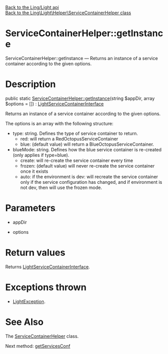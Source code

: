 [Back to the Ling/Light api](https://github.com/lingtalfi/Light/blob/master/doc/api/Ling/Light.md)<br>
[Back to the Ling\Light\Helper\ServiceContainerHelper class](https://github.com/lingtalfi/Light/blob/master/doc/api/Ling/Light/Helper/ServiceContainerHelper.md)


ServiceContainerHelper::getInstance
================



ServiceContainerHelper::getInstance — Returns an instance of a service container according to the given options.




Description
================


public static [ServiceContainerHelper::getInstance](https://github.com/lingtalfi/Light/blob/master/doc/api/Ling/Light/Helper/ServiceContainerHelper/getInstance.md)(string $appDir, array $options = []) : [LightServiceContainerInterface](https://github.com/lingtalfi/Light/blob/master/doc/api/Ling/Light/ServiceContainer/LightServiceContainerInterface.md)




Returns an instance of a service container according to the given options.

The options is an array with the following structure:

- type: string. Defines the type of service container to return.
     - red: will return a RedOctopusServiceContainer
     - blue: (default value) will return a BlueOctopusServiceContainer.
- blueMode: string. Defines how the blue service container is re-created  (only applies if type=blue).
     - create: will re-create the service container every time
     - frozen: (default value) will never re-create the service container once it exists
     - auto: if the environment is dev: will recreate the service container only if the service configuration
             has changed, and if environment is not dev, then will use the frozen mode.




Parameters
================


- appDir

    

- options

    


Return values
================

Returns [LightServiceContainerInterface](https://github.com/lingtalfi/Light/blob/master/doc/api/Ling/Light/ServiceContainer/LightServiceContainerInterface.md).


Exceptions thrown
================

- [LightException](https://github.com/lingtalfi/Light/blob/master/doc/api/Ling/Light/Exception/LightException.md).&nbsp;







See Also
================

The [ServiceContainerHelper](https://github.com/lingtalfi/Light/blob/master/doc/api/Ling/Light/Helper/ServiceContainerHelper.md) class.

Next method: [getServicesConf](https://github.com/lingtalfi/Light/blob/master/doc/api/Ling/Light/Helper/ServiceContainerHelper/getServicesConf.md)<br>


